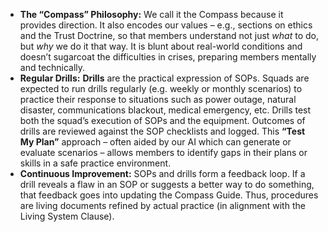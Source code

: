 - **The “Compass” Philosophy:** We call it the Compass because it provides direction. It also encodes our values – e.g., sections on ethics and the Trust Doctrine, so that members understand not just _what_ to do, but _why_ we do it that way. It is blunt about real-world conditions and doesn’t sugarcoat the difficulties in crises, preparing members mentally and technically.  
- **Regular Drills:** **Drills** are the practical expression of SOPs. Squads are expected to run drills regularly (e.g. weekly or monthly scenarios) to practice their response to situations such as power outage, natural disaster, communications blackout, medical emergency, etc. Drills test both the squad’s execution of SOPs and the equipment. Outcomes of drills are reviewed against the SOP checklists and logged. This **“Test My Plan”** approach – often aided by our AI which can generate or evaluate scenarios – allows members to identify gaps in their plans or skills in a safe practice environment.  
- **Continuous Improvement:** SOPs and drills form a feedback loop. If a drill reveals a flaw in an SOP or suggests a better way to do something, that feedback goes into updating the Compass Guide. Thus, procedures are living documents refined by actual practice (in alignment with the Living System Clause).
